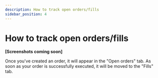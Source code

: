 ```yaml
---
description: How to track open orders/fills
sidebar_position: 4
---
```



# How to track open orders/fills

**[Screenshots coming soon]**

Once you've created an order, it will appear in the "Open orders" tab. As soon as your order is successfully executed, it will be moved to the "Fills" tab.<br />
